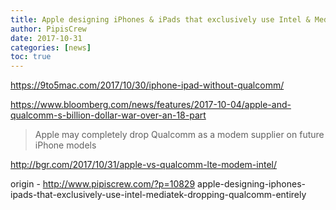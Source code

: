 ```yaml
---
title: Apple designing iPhones & iPads that exclusively use Intel & MediaTek, dropping Qualcomm entirely
author: PipisCrew
date: 2017-10-31
categories: [news]
toc: true
---
```


https://9to5mac.com/2017/10/30/iphone-ipad-without-qualcomm/

https://www.bloomberg.com/news/features/2017-10-04/apple-and-qualcomm-s-billion-dollar-war-over-an-18-part

> Apple may completely drop Qualcomm as a modem supplier on future iPhone models

http://bgr.com/2017/10/31/apple-vs-qualcomm-lte-modem-intel/

origin - http://www.pipiscrew.com/?p=10829 apple-designing-iphones-ipads-that-exclusively-use-intel-mediatek-dropping-qualcomm-entirely